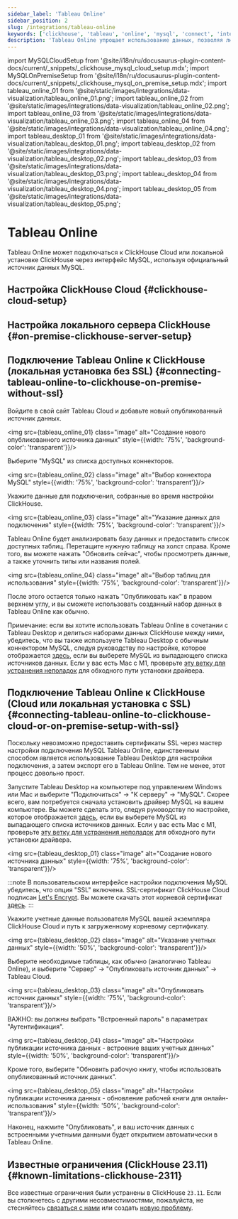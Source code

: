 ```yaml
---
sidebar_label: 'Tableau Online'
sidebar_position: 2
slug: /integrations/tableau-online
keywords: ['clickhouse', 'tableau', 'online', 'mysql', 'connect', 'integrate', 'ui']
description: 'Tableau Online упрощает использование данных, позволяя людям быстрее и увереннее принимать решения из любого места.'
---
```


import MySQLCloudSetup from '@site/i18n/ru/docusaurus-plugin-content-docs/current/_snippets/_clickhouse_mysql_cloud_setup.mdx';
import MySQLOnPremiseSetup from '@site/i18n/ru/docusaurus-plugin-content-docs/current/_snippets/_clickhouse_mysql_on_premise_setup.mdx';
import tableau_online_01 from '@site/static/images/integrations/data-visualization/tableau_online_01.png';
import tableau_online_02 from '@site/static/images/integrations/data-visualization/tableau_online_02.png';
import tableau_online_03 from '@site/static/images/integrations/data-visualization/tableau_online_03.png';
import tableau_online_04 from '@site/static/images/integrations/data-visualization/tableau_online_04.png';
import tableau_desktop_01 from '@site/static/images/integrations/data-visualization/tableau_desktop_01.png';
import tableau_desktop_02 from '@site/static/images/integrations/data-visualization/tableau_desktop_02.png';
import tableau_desktop_03 from '@site/static/images/integrations/data-visualization/tableau_desktop_03.png';
import tableau_desktop_04 from '@site/static/images/integrations/data-visualization/tableau_desktop_04.png';
import tableau_desktop_05 from '@site/static/images/integrations/data-visualization/tableau_desktop_05.png';


# Tableau Online

Tableau Online может подключаться к ClickHouse Cloud или локальной установке ClickHouse через интерфейс MySQL, используя официальный источник данных MySQL.

## Настройка ClickHouse Cloud {#clickhouse-cloud-setup}
<MySQLCloudSetup />

## Настройка локального сервера ClickHouse {#on-premise-clickhouse-server-setup}
<MySQLOnPremiseSetup />

## Подключение Tableau Online к ClickHouse (локальная установка без SSL) {#connecting-tableau-online-to-clickhouse-on-premise-without-ssl}

Войдите в свой сайт Tableau Cloud и добавьте новый опубликованный источник данных.

<img src={tableau_online_01} class="image" alt="Создание нового опубликованного источника данных" style={{width: '75%', 'background-color': 'transparent'}}/>
<br/>

Выберите "MySQL" из списка доступных коннекторов.

<img src={tableau_online_02} class="image" alt="Выбор коннектора MySQL" style={{width: '75%', 'background-color': 'transparent'}}/>
<br/>

Укажите данные для подключения, собранные во время настройки ClickHouse.

<img src={tableau_online_03} class="image" alt="Указание данных для подключения" style={{width: '75%', 'background-color': 'transparent'}}/>
<br/>

Tableau Online будет анализировать базу данных и предоставить список доступных таблиц. Перетащите нужную таблицу на холст справа. Кроме того, вы можете нажать "Обновить сейчас", чтобы просмотреть данные, а также уточнить типы или названия полей.

<img src={tableau_online_04} class="image" alt="Выбор таблиц для использования" style={{width: '75%', 'background-color': 'transparent'}}/>
<br/>

После этого остается только нажать "Опубликовать как" в правом верхнем углу, и вы сможете использовать созданный набор данных в Tableau Online как обычно.

Примечание: если вы хотите использовать Tableau Online в сочетании с Tableau Desktop и делиться наборами данных ClickHouse между ними, убедитесь, что вы также используете Tableau Desktop с обычным коннектором MySQL, следуя руководству по настройке, которое отображается [здесь](https://www.tableau.com/support/drivers), если вы выберете MySQL из выпадающего списка источников данных. Если у вас есть Mac с M1, проверьте [эту ветку для устранения неполадок](https://community.tableau.com/s/question/0D58b0000Ar6OhvCQE/unable-to-install-mysql-driver-for-m1-mac) для обходного пути установки драйвера.

## Подключение Tableau Online к ClickHouse (Cloud или локальная установка с SSL) {#connecting-tableau-online-to-clickhouse-cloud-or-on-premise-setup-with-ssl}

Поскольку невозможно предоставить сертификаты SSL через мастер настройки подключения MySQL Tableau Online, 
единственным способом является использование Tableau Desktop для настройки подключения, а затем экспорт его в Tableau Online. Тем не менее, этот процесс довольно прост.

Запустите Tableau Desktop на компьютере под управлением Windows или Mac и выберите "Подключиться" -> "К серверу" -> "MySQL".
Скорее всего, вам потребуется сначала установить драйвер MySQL на вашем компьютере. 
Вы можете сделать это, следуя руководству по настройке, которое отображается [здесь](https://www.tableau.com/support/drivers), если вы выберете MySQL из выпадающего списка источников данных. 
Если у вас есть Mac с M1, проверьте [эту ветку для устранения неполадок](https://community.tableau.com/s/question/0D58b0000Ar6OhvCQE/unable-to-install-mysql-driver-for-m1-mac) для обходного пути установки драйвера.

<img src={tableau_desktop_01} class="image" alt="Создание нового источника данных" style={{width: '75%', 'background-color': 'transparent'}}/>
<br/>

:::note
В пользовательском интерфейсе настройки подключения MySQL убедитесь, что опция "SSL" включена. 
SSL-сертификат ClickHouse Cloud подписан [Let's Encrypt](https://letsencrypt.org/certificates/). 
Вы можете скачать этот корневой сертификат [здесь](https://letsencrypt.org/certs/isrgrootx1.pem).
:::

Укажите учетные данные пользователя MySQL вашей экземпляра ClickHouse Cloud и путь к загруженному корневому сертификату.

<img src={tableau_desktop_02} class="image" alt="Указание учетных данных" style={{width: '50%', 'background-color': 'transparent'}}/>
<br/>

Выберите необходимые таблицы, как обычно (аналогично Tableau Online), 
и выберите "Сервер" -> "Опубликовать источник данных" -> Tableau Cloud.

<img src={tableau_desktop_03} class="image" alt="Опубликовать источник данных" style={{width: '75%', 'background-color': 'transparent'}}/>
<br/>

ВАЖНО: вы должны выбрать "Встроенный пароль" в параметрах "Аутентификация".

<img src={tableau_desktop_04} class="image" alt="Настройки публикации источника данных - встроение ваших учетных данных" style={{width: '50%', 'background-color': 'transparent'}}/>
<br/>

Кроме того, выберите "Обновить рабочую книгу, чтобы использовать опубликованный источник данных".

<img src={tableau_desktop_05} class="image" alt="Настройки публикации источника данных - обновление рабочей книги для онлайн-использования" style={{width: '50%', 'background-color': 'transparent'}}/>
<br/>

Наконец, нажмите "Опубликовать", и ваш источник данных с встроенными учетными данными будет открытием автоматически в Tableau Online.


## Известные ограничения (ClickHouse 23.11) {#known-limitations-clickhouse-2311}

Все известные ограничения были устранены в ClickHouse `23.11`. Если вы столкнетесь с другими несовместимостями, пожалуйста, не стесняйтесь [связаться с нами](https://clickhouse.com/company/contact) или создать [новую проблему](https://github.com/ClickHouse/ClickHouse/issues).

